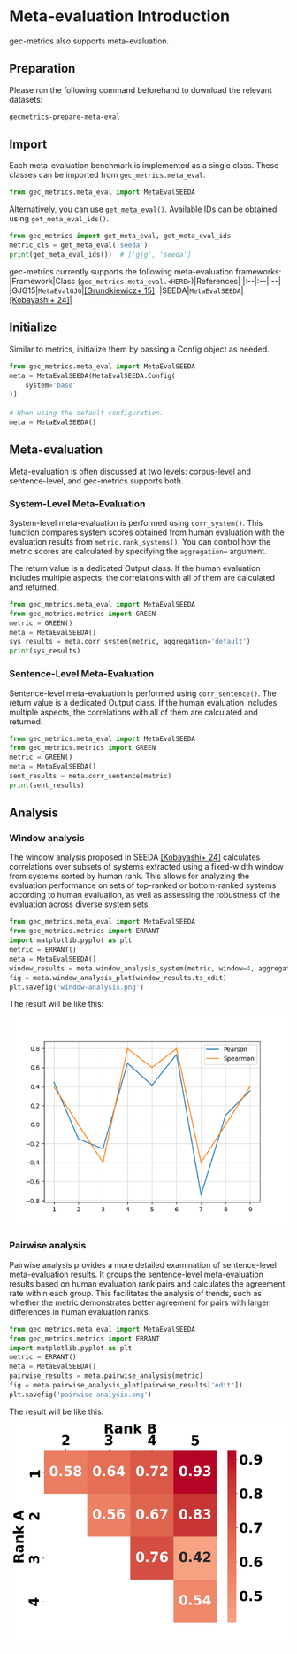 # Meta-evaluation Introduction

gec-metrics also supports meta-evaluation. 

## Preparation
Please run the following command beforehand to download the relevant datasets:

```bash
gecmetrics-prepare-meta-eval
```

## Import

Each meta-evaluation benchmark is implemented as a single class. These classes can be imported from `gec_metrics.meta_eval`.


```python
from gec_metrics.meta_eval import MetaEvalSEEDA
```

Alternatively, you can use `get_meta_eval()`. Available IDs can be obtained using `get_meta_eval_ids()`.

```python
from gec_metrics import get_meta_eval, get_meta_eval_ids
metric_cls = get_meta_eval('seeda')
print(get_meta_eval_ids())  # ['gjg', 'seeda']
```

gec-metrics currently supports the following meta-evaluation frameworks:
|Framework|Class (`gec_metrics.meta_eval.<HERE>`)|References|
|:--|:--|:--|
|GJG15|`MetaEvalGJG`|[[Grundkiewicz+ 15]](https://aclanthology.org/D15-1052/)|
|SEEDA|`MetaEvalSEEDA`|[[Kobayashi+ 24]](https://aclanthology.org/2024.tacl-1.47/)|


## Initialize

Similar to metrics, initialize them by passing a Config object as needed.

```python
from gec_metrics.meta_eval import MetaEvalSEEDA
meta = MetaEvalSEEDA(MetaEvalSEEDA.Config(
    system='base'
))

# When using the default configuration.
meta = MetaEvalSEEDA()
```

## Meta-evaluation

Meta-evaluation is often discussed at two levels: corpus-level and sentence-level, and gec-metrics supports both.

### System-Level Meta-Evaluation

System-level meta-evaluation is performed using `corr_system()`.
This function compares system scores obtained from human evaluation with the evaluation results from `metric.rank_systems()`. You can control how the metric scores are calculated by specifying the `aggregation=` argument.

The return value is a dedicated Output class. If the human evaluation includes multiple aspects, the correlations with all of them are calculated and returned.

```python
from gec_metrics.meta_eval import MetaEvalSEEDA
from gec_metrics.metrics import GREEN
metric = GREEN()
meta = MetaEvalSEEDA()
sys_results = meta.corr_system(metric, aggregation='default')
print(sys_results)
```

### Sentence-Level Meta-Evaluation

Sentence-level meta-evaluation is performed using `corr_sentence()`. The return value is a dedicated Output class. If the human evaluation includes multiple aspects, the correlations with all of them are calculated and returned.

```python
from gec_metrics.meta_eval import MetaEvalSEEDA
from gec_metrics.metrics import GREEN
metric = GREEN()
meta = MetaEvalSEEDA()
sent_results = meta.corr_sentence(metric)
print(sent_results)
```

## Analysis

### Window analysis

The window analysis proposed in SEEDA [[Kobayashi+ 24]](https://aclanthology.org/2024.tacl-1.47/) calculates correlations over subsets of systems extracted using a fixed-width window from systems sorted by human rank. This allows for analyzing the evaluation performance on sets of top-ranked or bottom-ranked systems according to human evaluation, as well as assessing the robustness of the evaluation across diverse system sets.

```python
from gec_metrics.meta_eval import MetaEvalSEEDA
from gec_metrics.metrics import ERRANT
import matplotlib.pyplot as plt
metric = ERRANT()
meta = MetaEvalSEEDA()
window_results = meta.window_analysis_system(metric, window=4, aggregation='default')
fig = meta.window_analysis_plot(window_results.ts_edit)
plt.savefig('window-analysis.png')
```

The result will be like this:

![window-fig](../figs/window-analysis.png)


### Pairwise analysis

Pairwise analysis provides a more detailed examination of sentence-level meta-evaluation results. It groups the sentence-level meta-evaluation results based on human evaluation rank pairs and calculates the agreement rate within each group. This facilitates the analysis of trends, such as whether the metric demonstrates better agreement for pairs with larger differences in human evaluation ranks.

```python
from gec_metrics.meta_eval import MetaEvalSEEDA
from gec_metrics.metrics import ERRANT
import matplotlib.pyplot as plt
metric = ERRANT()
meta = MetaEvalSEEDA()
pairwise_results = meta.pairwise_analysis(metric)
fig = meta.pairwise_analysis_plot(pairwise_results['edit'])
plt.savefig('pairwise-analysis.png')
```

The result will be like this:

![pairwise-fig](../figs/pairwise-analysis.png)
